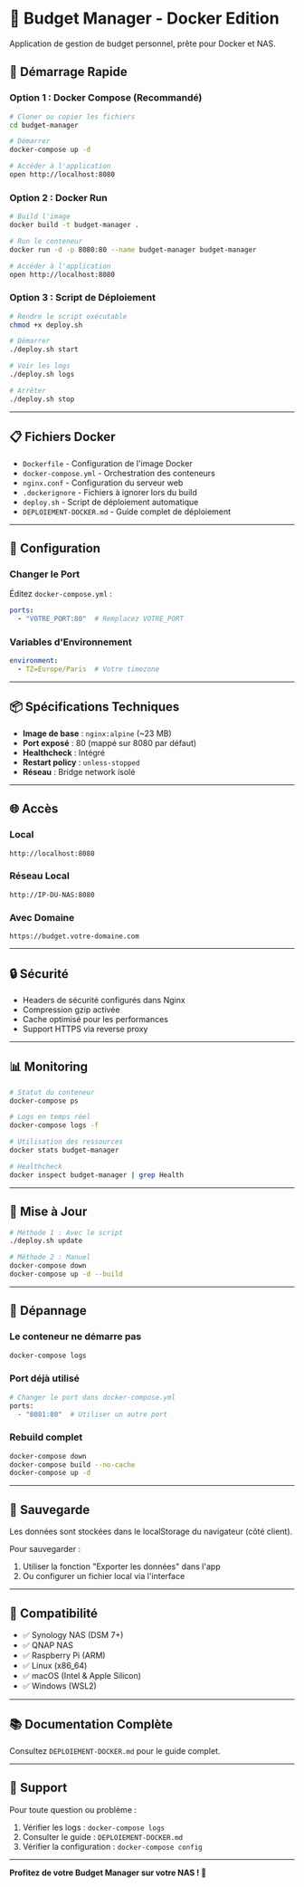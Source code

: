 # 🐳 Budget Manager - Docker Edition

Application de gestion de budget personnel, prête pour Docker et NAS.

## 🚀 Démarrage Rapide

### **Option 1 : Docker Compose (Recommandé)**

```bash
# Cloner ou copier les fichiers
cd budget-manager

# Démarrer
docker-compose up -d

# Accéder à l'application
open http://localhost:8080
```

### **Option 2 : Docker Run**

```bash
# Build l'image
docker build -t budget-manager .

# Run le conteneur
docker run -d -p 8080:80 --name budget-manager budget-manager

# Accéder à l'application
open http://localhost:8080
```

### **Option 3 : Script de Déploiement**

```bash
# Rendre le script exécutable
chmod +x deploy.sh

# Démarrer
./deploy.sh start

# Voir les logs
./deploy.sh logs

# Arrêter
./deploy.sh stop
```

---

## 📋 **Fichiers Docker**

- `Dockerfile` - Configuration de l'image Docker
- `docker-compose.yml` - Orchestration des conteneurs
- `nginx.conf` - Configuration du serveur web
- `.dockerignore` - Fichiers à ignorer lors du build
- `deploy.sh` - Script de déploiement automatique
- `DEPLOIEMENT-DOCKER.md` - Guide complet de déploiement

---

## 🔧 **Configuration**

### **Changer le Port**

Éditez `docker-compose.yml` :
```yaml
ports:
  - "VOTRE_PORT:80"  # Remplacez VOTRE_PORT
```

### **Variables d'Environnement**

```yaml
environment:
  - TZ=Europe/Paris  # Votre timezone
```

---

## 📦 **Spécifications Techniques**

- **Image de base** : `nginx:alpine` (~23 MB)
- **Port exposé** : 80 (mappé sur 8080 par défaut)
- **Healthcheck** : Intégré
- **Restart policy** : `unless-stopped`
- **Réseau** : Bridge network isolé

---

## 🌐 **Accès**

### **Local**
```
http://localhost:8080
```

### **Réseau Local**
```
http://IP-DU-NAS:8080
```

### **Avec Domaine**
```
https://budget.votre-domaine.com
```

---

## 🔒 **Sécurité**

- Headers de sécurité configurés dans Nginx
- Compression gzip activée
- Cache optimisé pour les performances
- Support HTTPS via reverse proxy

---

## 📊 **Monitoring**

```bash
# Statut du conteneur
docker-compose ps

# Logs en temps réel
docker-compose logs -f

# Utilisation des ressources
docker stats budget-manager

# Healthcheck
docker inspect budget-manager | grep Health
```

---

## 🔄 **Mise à Jour**

```bash
# Méthode 1 : Avec le script
./deploy.sh update

# Méthode 2 : Manuel
docker-compose down
docker-compose up -d --build
```

---

## 🐛 **Dépannage**

### **Le conteneur ne démarre pas**
```bash
docker-compose logs
```

### **Port déjà utilisé**
```bash
# Changer le port dans docker-compose.yml
ports:
  - "8081:80"  # Utiliser un autre port
```

### **Rebuild complet**
```bash
docker-compose down
docker-compose build --no-cache
docker-compose up -d
```

---

## 💾 **Sauvegarde**

Les données sont stockées dans le localStorage du navigateur (côté client).

Pour sauvegarder :
1. Utiliser la fonction "Exporter les données" dans l'app
2. Ou configurer un fichier local via l'interface

---

## 🎯 **Compatibilité**

- ✅ Synology NAS (DSM 7+)
- ✅ QNAP NAS
- ✅ Raspberry Pi (ARM)
- ✅ Linux (x86_64)
- ✅ macOS (Intel & Apple Silicon)
- ✅ Windows (WSL2)

---

## 📚 **Documentation Complète**

Consultez `DEPLOIEMENT-DOCKER.md` pour le guide complet.

---

## 🤝 **Support**

Pour toute question ou problème :
1. Vérifier les logs : `docker-compose logs`
2. Consulter le guide : `DEPLOIEMENT-DOCKER.md`
3. Vérifier la configuration : `docker-compose config`

---

**Profitez de votre Budget Manager sur votre NAS ! 🎉**
